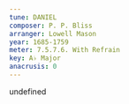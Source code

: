 ```yaml
---
tune: DANIEL
composer: P. P. Bliss
arranger: Lowell Mason
year: 1685-1759
meter: 7.5.7.6. With Refrain
key: A♭ Major
anacrusis: 0
---
```

undefined